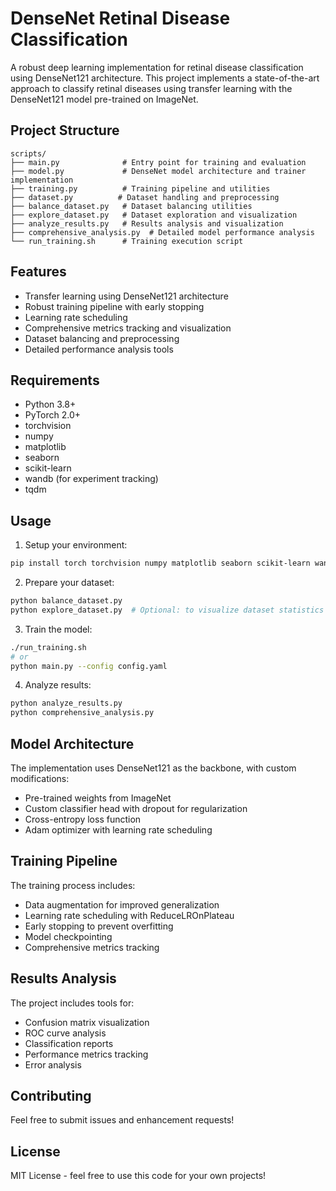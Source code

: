 # DenseNet Retinal Disease Classification

A robust deep learning implementation for retinal disease classification using DenseNet121 architecture. This project implements a state-of-the-art approach to classify retinal diseases using transfer learning with the DenseNet121 model pre-trained on ImageNet.

## Project Structure

```
scripts/
├── main.py              # Entry point for training and evaluation
├── model.py             # DenseNet model architecture and trainer implementation
├── training.py          # Training pipeline and utilities
├── dataset.py          # Dataset handling and preprocessing
├── balance_dataset.py   # Dataset balancing utilities
├── explore_dataset.py   # Dataset exploration and visualization
├── analyze_results.py   # Results analysis and visualization
├── comprehensive_analysis.py  # Detailed model performance analysis
└── run_training.sh      # Training execution script
```

## Features

- Transfer learning using DenseNet121 architecture
- Robust training pipeline with early stopping
- Learning rate scheduling
- Comprehensive metrics tracking and visualization
- Dataset balancing and preprocessing
- Detailed performance analysis tools

## Requirements

- Python 3.8+
- PyTorch 2.0+
- torchvision
- numpy
- matplotlib
- seaborn
- scikit-learn
- wandb (for experiment tracking)
- tqdm

## Usage

1. Setup your environment:
```bash
pip install torch torchvision numpy matplotlib seaborn scikit-learn wandb tqdm
```

2. Prepare your dataset:
```bash
python balance_dataset.py
python explore_dataset.py  # Optional: to visualize dataset statistics
```

3. Train the model:
```bash
./run_training.sh
# or
python main.py --config config.yaml
```

4. Analyze results:
```bash
python analyze_results.py
python comprehensive_analysis.py
```

## Model Architecture

The implementation uses DenseNet121 as the backbone, with custom modifications:
- Pre-trained weights from ImageNet
- Custom classifier head with dropout for regularization
- Cross-entropy loss function
- Adam optimizer with learning rate scheduling

## Training Pipeline

The training process includes:
- Data augmentation for improved generalization
- Learning rate scheduling with ReduceLROnPlateau
- Early stopping to prevent overfitting
- Model checkpointing
- Comprehensive metrics tracking

## Results Analysis

The project includes tools for:
- Confusion matrix visualization
- ROC curve analysis
- Classification reports
- Performance metrics tracking
- Error analysis

## Contributing

Feel free to submit issues and enhancement requests!

## License

MIT License - feel free to use this code for your own projects!
